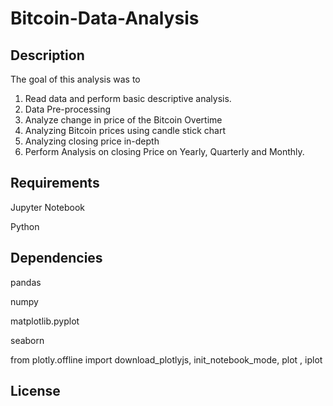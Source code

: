 # Bitcoin-Data-Analysis

## Description 
The goal of this analysis was to 

1) Read data and perform basic descriptive analysis.
2) Data Pre-processing
3) Analyze change in price of the Bitcoin Overtime
4) Analyzing Bitcoin prices using candle stick chart
5) Analyzing closing price in-depth
6) Perform Analysis on closing Price on Yearly, Quarterly and Monthly.

## Requirements 
Jupyter Notebook

Python

## Dependencies 
pandas

numpy

matplotlib.pyplot

seaborn

from plotly.offline import download_plotlyjs, init_notebook_mode, plot , iplot

## License 
